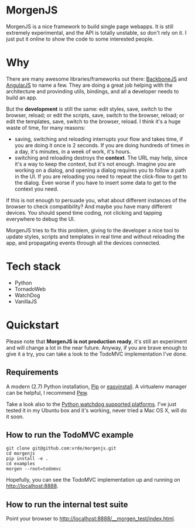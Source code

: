 MorgenJS
========

MorgenJS is a nice framework to build single page webapps.
It is still extremely experimental, and the API is totally unstable, so don't rely on it. I just put it online to show the code to some interested people.



Why
===
There are many awesome libraries/frameworks out there: [BackboneJS](http://backbonejs.org/) and [AngularJS](http://angularjs.org/) to name a few. They are doing a great job helping with the architecture and provinding utils, bindings, and all a developer needs to build an app.

But the **development** is still the same: edit styles, save, switch to the browser, reload; or edit the scripts, save, switch to the browser, reload; or edit the templates, save, switch to the browser, reload. I think it's a huge waste of time, for many reasons:
- saving, switching and reloading interrupts your flow and takes time, if you are doing it once is 2 seconds. If you are doing hundreds of times in a day, it's minutes, in a week of work, it's hours.
- switching and reloading destroys the **context**. The URL may help, since it's a way to keep the context, but it's not enough. Imagine you are working on a dialog, and opening a dialog requires you to follow a path in the UI. If you are reloading you need to repeat the click-flow to get to the dialog. Even worse if you have to insert some data to get to the context you need.

If this is not enough to persuade you, what about different instances of the browser to check compatibility? And maybe you have many different devices. You should spend time coding, not clicking and tapping everywhere to debug the UI.

MorgenJS tries to fix this problem, giving to the developer a nice tool to update styles, scripts and templates in real time and without reloading the app, and propagating events through all the devices connected.



Tech stack
==========
- Python
- TornadoWeb
- WatchDog
- VanillaJS



Quickstart
==========
Please note that **MorgenJS is not production ready**, it's still an experiment and will change a lot in the near future. Anyway, if you are brave enough to give it a try, you can take a look to the TodoMVC implementation I've done.

Requirements
------------
A modern (2.7) Python installation, [Pip](http://www.pip-installer.org/) or [easyinstall](http://pythonhosted.org/distribute/easy_install.html). A virtualenv manager can be helpful, I recommend [Pew](https://github.com/berdario/invewrapper).

Take a look also to the [Python watchdog supported platforms](http://pythonhosted.org/watchdog/installation.html#supported-platforms-and-caveats). I've just tested it in my Ubuntu box and it's working, never tried a Mac OS X, will do it soon.



How to run the TodoMVC example
------------------------------


    git clone git@github.com:vrde/morgenjs.git
    cd morgenjs
    pip install -e .
    cd examples
    morgen --root=todomvc

Hopefully, you can see the TodoMVC implementation up and running on [http://localhost:8888](http://localhost:8888).



How to run the internal test suite
----------------------------------
Point your browser to [http://localhost:8888/__morgen_test/index.html](http://localhost:8888/__morgen_test/index.html).

